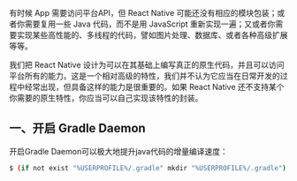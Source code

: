 有时候 App 需要访问平台API，但 React Native 可能还没有相应的模块包装；或者你需要复用一些 Java 代码，而不是用 JavaScript 重新实现一遍；又或者你需要实现某些高性能的、多线程的代码，譬如图片处理、数据库、或者各种高级扩展等等。

我们把 React Native 设计为可以在其基础上编写真正的原生代码，并且可以访问平台所有的能力。这是一个相对高级的特性，我们并不认为它应当在日常开发的过程中经常出现，但具备这样的能力是很重要的。如果 React Native 还不支持某个你需要的原生特性，你应当可以自己实现该特性的封装。

## 一、开启 Gradle Daemon

开启Gradle Daemon可以极大地提升java代码的增量编译速度：

```bash
$ (if not exist "%USERPROFILE%/.gradle" mkdir "%USERPROFILE%/.gradle") && (echo org.gradle.daemon=true >> "%USERPROFILE%/.gradle/gradle.properties")
```
